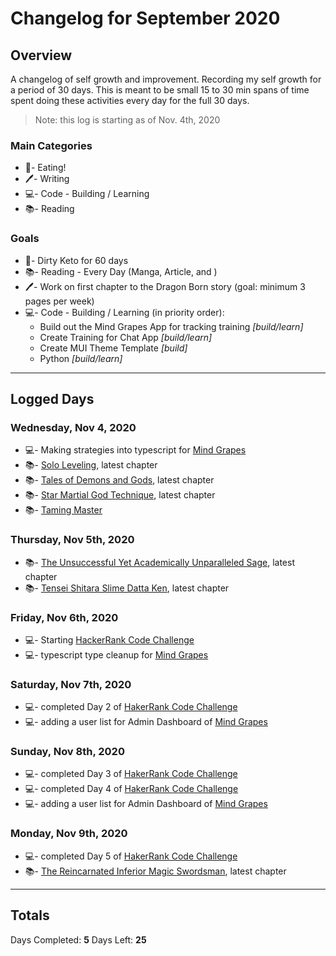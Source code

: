 # Changelog for September 2020

## Overview

A changelog of self growth and improvement. Recording my self growth for a period of 30 days. This is meant to be small 15 to 30 min spans of time spent doing these activities every day for the full 30 days.

> Note: this log is starting as of Nov. 4th, 2020

### Main Categories

- 🍎- Eating!
- 🖊- Writing
- 💻- Code - Building / Learning
- 📚- Reading

### Goals

- 🍎- Dirty Keto for 60 days
- 📚- Reading - Every Day (Manga, Article, and )
- 🖊- Work on first chapter to the Dragon Born story (goal: minimum 3 pages per week)
- 💻- Code - Building / Learning (in priority order):
  - Build out the Mind Grapes App for tracking training _[build/learn]_
  - Create Training for Chat App _[build/learn]_
  - Create MUI Theme Template _[build]_
  - Python _[build/learn]_

---

## Logged Days

### Wednesday, Nov 4, 2020

- 💻- Making strategies into typescript for [Mind Grapes](https://github.com/myronschippers/mind-grapes-connect)
- 📚- [Solo Leveling](https://manganelo.com/manga/pn918005), latest chapter
- 📚- [Tales of Demons and Gods](https://manganelo.com/manga/hyer5231574354229), latest chapter
- 📚- [Star Martial God Technique](https://manganelo.com/manga/dtdc220351567737255), latest chapter
- 📚- [Taming Master](https://manganelo.com/manga/ks924647)

### Thursday, Nov 5th, 2020

- 📚- [The Unsuccessful Yet Academically Unparalleled Sage](https://manganelo.com/chapter/ma920724/chapter_7), latest chapter
- 📚- [Tensei Shitara Slime Datta Ken](https://manganelo.com/chapter/dnha19771568647794/chapter_76), latest chapter

### Friday, Nov 6th, 2020

- 💻- Starting [HackerRank Code Challenge](https://www.hackerrank.com/challenges/30-data-types/problem?h_r=next-challenge&h_v=zen)
- 💻- typescript type cleanup for [Mind Grapes](https://github.com/myronschippers/mind-grapes-connect)

### Saturday, Nov 7th, 2020

- 💻- completed Day 2 of [HakerRank Code Challenge](https://www.hackerrank.com/challenges/30-operators/problem?h_r=next-challenge&h_v=zen&h_r=next-challenge&h_v=zen)
- 💻- adding a user list for Admin Dashboard of [Mind Grapes](https://github.com/myronschippers/mind-grapes-connect)

### Sunday, Nov 8th, 2020

- 💻- completed Day 3 of [HakerRank Code Challenge](https://www.hackerrank.com/challenges/30-conditional-statements/problem?h_r=next-challenge&h_v=zen&h_r=next-challenge&h_v=zen&h_r=next-challenge&h_v=zen)
- 💻- completed Day 4 of [HakerRank Code Challenge](https://www.hackerrank.com/challenges/30-class-vs-instance/problem?h_r=next-challenge&h_v=zen&h_r=next-challenge&h_v=zen&h_r=next-challenge&h_v=zen&h_r=next-challenge&h_v=zen)
- 💻- adding a user list for Admin Dashboard of [Mind Grapes](https://github.com/myronschippers/mind-grapes-connect)

### Monday, Nov 9th, 2020

- 💻- completed Day 5 of [HakerRank Code Challenge](https://www.hackerrank.com/challenges/30-loops/problem?h_r=next-challenge&h_v=zen&h_r=next-challenge&h_v=zen&h_r=next-challenge&h_v=zen&h_r=next-challenge&h_v=zen&h_r=next-challenge&h_v=zen)
- 📚- [The Reincarnated Inferior Magic Swordsman](https://manganelo.com/manga/yk923891), latest chapter

---

## Totals

Days Completed: **5**
Days Left: **25**
